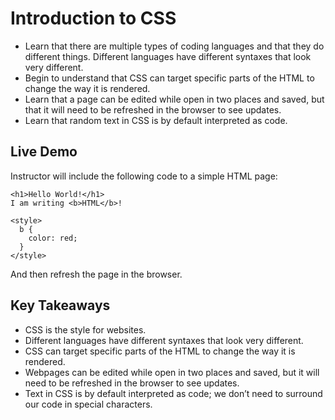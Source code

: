 
# Introduction to CSS
* Learn that there are multiple types of coding languages and that they do different things. Different languages have different syntaxes that look very different. 
* Begin to understand that CSS can target specific parts of the HTML to change the way it is rendered. 
* Learn that a page can be edited while open in two places and saved, but that it will need to be refreshed in the browser to see updates. 
* Learn that random text in CSS is by default interpreted as code.

## Live Demo
Instructor will include the following code to a simple HTML page:

```
<h1>Hello World!</h1>
I am writing <b>HTML</b>!

<style>
  b {
    color: red;
  }
</style>
```
And then refresh the page in the browser.

## Key Takeaways
* CSS is the style for websites.
* Different languages have different syntaxes that look very different.
* CSS can target specific parts of the HTML to change the way it is rendered.
* Webpages can be edited while open in two places and saved, but it will need to be refreshed in the browser to see updates.
* Text in CSS is by default interpreted as code; we don’t need to surround our code in special characters.
